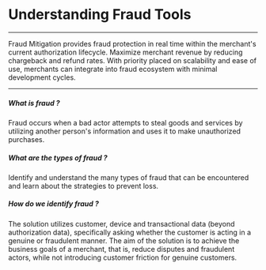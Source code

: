 # Understanding Fraud Tools

---

Fraud Mitigation provides fraud protection in real time within the merchant's current authorization lifecycle. Maximize merchant revenue by reducing chargeback and refund rates. With priority placed on scalability and ease of use, merchants can integrate into fraud ecosystem with minimal development cycles.

---

##### What is fraud ?

Fraud occurs when a bad actor attempts to steal goods and services by utilizing another person's information and uses it to make unauthorized purchases. 

##### What are the types of fraud ?

Identify and understand the many types of fraud that can be encountered and learn about the strategies to prevent loss.

##### How do we identify fraud ?

The solution utilizes customer, device and transactional data (beyond authorization data), specifically asking whether the customer is acting in a genuine or fraudulent manner. The aim of the solution is to achieve the business goals of a merchant, that is, reduce disputes and fraudulent actors, while not introducing customer friction for genuine customers.
